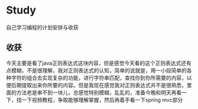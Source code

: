 # Study
自己学习编程的计划安排与收获

## 收获
今天主要是看了java正则表达式这块内容，但是感觉今天看的这个正则表达式还有点模糊，不是很理解，我对正则表达式的认知，简单的说就是，用一小段简单的各种字符的组合去实现复杂的功能，进行字符串匹配，查找你到你所需要的内容，以便后期提取出来你所要的内容。但是我现在感觉我对正则表达式并不是很熟悉，里面的方法老是串不到一块儿，总感觉特别模糊，乱乱的，准备今晚和明天再看一下，找一下视频教程，争取能够理解掌握，然后再着手看一下spring mvc部分
